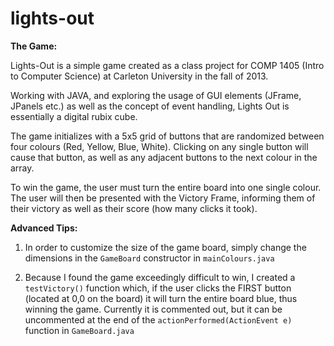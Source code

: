 # lights-out

**The Game:**

Lights-Out is a simple game created as a class project for COMP 1405 (Intro to Computer Science) at Carleton University in the fall of 2013.

Working with JAVA, and exploring the usage of GUI elements (JFrame, JPanels etc.) as well as the concept of event handling, Lights Out is essentially a digital rubix cube.

The game initializes with a 5x5 grid of buttons that are randomized between four colours (Red, Yellow, Blue, White). Clicking on any single button will cause that button, as well as any adjacent buttons to the next colour in the array.

To win the game, the user must turn the entire board into one single colour. The user will then be presented with the Victory Frame, informing them of their victory as well as their score (how many clicks it took).

**Advanced Tips:**

1. In order to customize the size of the game board, simply change the dimensions in the `GameBoard` constructor in `mainColours.java`

2. Because I found the game exceedingly difficult to win, I created a `testVictory()` function which, if the user clicks the FIRST button (located at 0,0 on the board) it will turn the entire board blue, thus winning the game. Currently it is commented out, but it can be uncommented at the end of the `actionPerformed(ActionEvent e)` function in `GameBoard.java`
